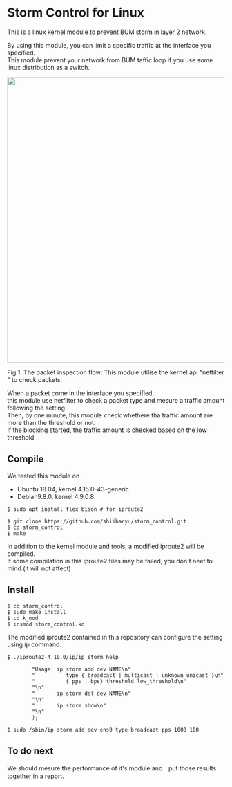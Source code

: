 # Storm Control for Linux
This is a linux kernel module to prevent BUM storm in layer 2 network. <br>

By using this module, you can limit a specific traffic at the interface you specified.  <br>
This module prevent your network from BUM taffic loop if you use some linux distribution as a switch.

<img src="https://github.com/shiibaryu/storm_control/blob/master/pic/storm_struct-1.png" width=660px>

Fig 1. The packet inspection flow: This module utilise the kernel api "netfilter " to check packets. <br>

When a packet come in the interface you specified, <br>
this module use netfilter to check a packet type and mesure a traffic amount following the setting. <br>
Then, by one minute, this module check whethere tha traffic amount are more than the threshold or not. <br>
If the blocking started, the traffic amount is checked based on the low threshold.

## Compile
We tested this module on
- Ubuntu 18.04, kernel 4.15.0-43-generic
- Debian9.8.0, kernel 4.9.0.8

```shell-session
$ sudo apt install flex bison # for iproute2

$ git clone https://github.com/shiibaryu/storm_control.git
$ cd storm_control
$ make
```
In addition to the kernel module and tools, a modified iproute2 will
be compiled.<br>
If some compilation in this iproute2 files may be failed, you don't neet to mind.(it will not affect)<br>

## Install

```shell-session
$ cd storm_control
$ sudo make install
$ cd k_mod
$ insmod storm_control.ko
```
The modified iproute2 contained in this repository can configure 
the setting using ip command.

```shell-session
$ ./iproute2-4.10.0/ip/ip storm help

		"Usage: ip storm add dev NAME\n"
		"          type { broadcast | multicast | unknown_unicast }\n"
		"          { pps | bps} threshold low_threshold\n"
		"\n"
		"       ip storm del dev NAME\n"
		"\n"
		"       ip storm show\n"
		"\n"
		);
    
$ sudo /sbin/ip storm add dev ens0 type broadcast pps 1000 100
```

## To do next

We should mesure the performance of it's module and　put those results together in a report.
